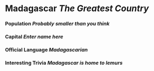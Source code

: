 # Madagascar _The Greatest Country_

### Population _Probably smaller than you think_

### Capital _Enter name here_
 
### Official Language _Madagascarian_

### Interesting Trivia _Madagascar is home to lemurs_



